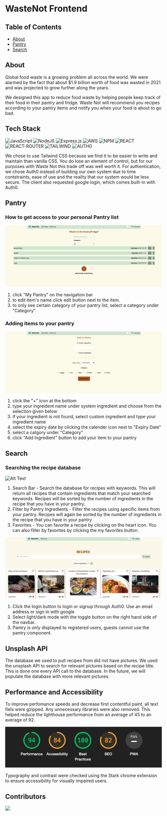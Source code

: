 # WasteNot Frontend


## Table of Contents
- [About](#about)
- [Pantry](#pantry)
- [Search](#search)

## About
Global food waste is a growing problem all across the world. We were alarmed by the fact that about $1.9 billion worth of food was wasted in 2021 and was projected to grow further along the years. 

We designed this app to reduce food waste by helping people keep track of their food in their pantry and fridge. Waste Not will recommend you recipes according to your pantry items and notify you when your food is about to go bad.

## Tech Stack
![JavaScript](https://img.shields.io/badge/javascript-%23323330.svg?style=for-the-badge&logo=javascript&logoColor=%23F7DF1E)
![NodeJS](https://img.shields.io/badge/node.js-6DA55F?style=for-the-badge&logo=node.js&logoColor=white)
![Express.js](https://img.shields.io/badge/express.js-%23404d59.svg?style=for-the-badge&logo=express&logoColor=%2361DAFB)
![AWS](https://img.shields.io/badge/AWS-%23FF9900.svg?style=for-the-badge&logo=amazon-aws&logoColor=white)
![NPM](https://img.shields.io/badge/NPM-%23000000.svg?style=for-the-badge&logo=npm&logoColor=white)
![REACT](https://img.shields.io/badge/React-61DAFB?style=for-the-badge&logo=react&logoColor=white)
![REACT-ROUTER](https://img.shields.io/badge/React_Router-CA4245?style=for-the-badge&logo=reactRouter&logoColor=white)
![TAILWIND](https://img.shields.io/badge/TailWind_CSS-06B6D4?style=for-the-badge&logo=tailWindCss&logoColor=white)
![AUTH0](https://img.shields.io/badge/AUTH0-EB5424?style=for-the-badge&logo=AUTH0&logoColor=white)

We chose to use Tailwind CSS because we find it to be easier to write and maintain than vanilla CSS. You do lose an element of control, but for our purposes with Waste Not this trade off was well worth it. For authentication, we chose Auth0 instead of building our own system due to time contstraints, ease of use and the reailty that our system would be less secure. The client also requested google login, which comes built-in with Auth0. 
## Pantry
### How to get access to your personal Pantry list
![Alt Text](https://github.com/Blue-ocean-HR/blueocean-client/blob/main/pantry_list.gif)
  1. click "My Pantry" on the navigation bar
  2. to edit item's name click edit button next to the item.
  3. to only see certain category of your pantry list, select a category under "Category"
  
### Adding items to your pantry
![Alt Text](https://github.com/Blue-ocean-HR/blueocean-client/blob/main/pantry_item.gif)
  1. click the "+" icon at the bottom
  2. type your ingreident name under system ingredient and choose from the selection given below
  3. if your ingredient is not found, select custom ingredient and type your ingredient name
  4. select the expiry date by clicking the calender icon next to "Expiry Date"
  5. select a catgory under "Category" 
  6. click "Add Ingredient" button to add your item to your pantry


## Search
### Searching the recipe database
![Alt Text](https://github.com/Blue-ocean-HR/blueocean-client/blob/main/Dec-09-2022%2013-15-51.gif)
1. Search Bar - Search the database for recipes with keywords. This will return all recipes that contain ingredients that match your searched keywords. Recipes will be sorted by the number of ingredients in the recipe that you have in your pantry. 
2. Filter by Pantry Ingredients - Filter the recipes using specific items from your pantry. Recipes will again be sorted by the number of ingredients in the recipe that you have in your pantry
3. Favorites - You can favorite a recipe by clicking on the heart icon. You can also filter by favorites by clicking the my favorites button.

![Alt Text](https://github.com/Blue-ocean-HR/blueocean-client/blob/main/login_waste-not.gif)

1. Click the login button to login or signup through Auth0. Use an email address or sign in with google
2. Select light/dark mode with the toggle button on the right hand side of the navbar.
3. Pantry is only displayed to registered users, guests cannot use the pantry component.

## Unsplash API
The database we used to pull recipes from did not have pictures. We used the unsplash API to search for relevant pictures based on the recipe title. This is done one every API call to the database. In the future, we will populate the database with more relevant pictures.

## Performance and Accessibility 
To improve perfomance speeds and decrease first contentful paint, all text fiels were gzipped. Any unnecessary libraries were also removed. This helped reduce the lighthouse performance from an average of 45 to an average of 92.

<img src="https://github.com/Blue-ocean-HR/blueocean-client/blob/main/lighthouse.png"></img>

Typography and contrast were checked using the Stark chrome extension to ensure accessibility for visually impaired users.

## Contributors
<a href="https://github.com/Blue-ocean-HR/blueocean-client/graphs/contributors">
  <img src="https://contrib.rocks/image?repo=Blue-ocean-HR/blueocean-client" />
</a>

